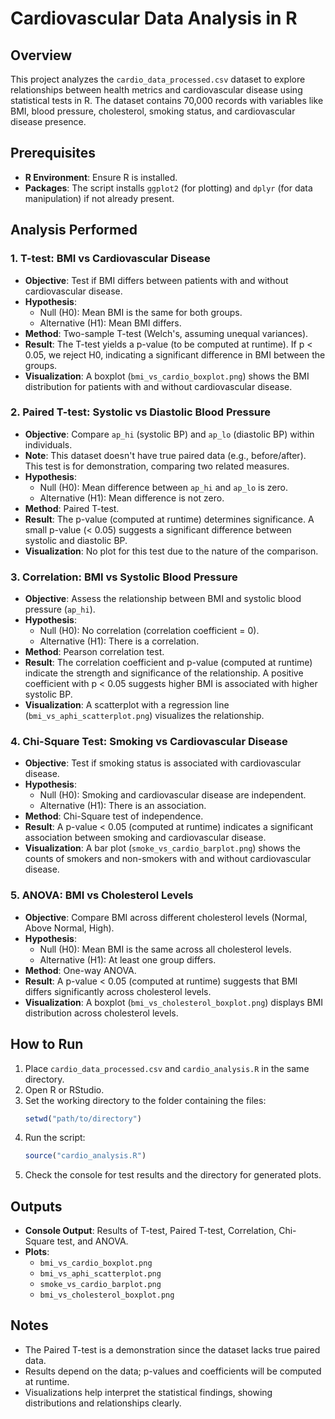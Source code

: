 # Cardiovascular Data Analysis in R

## Overview
This project analyzes the `cardio_data_processed.csv` dataset to explore relationships between health metrics and cardiovascular disease using statistical tests in R. The dataset contains 70,000 records with variables like BMI, blood pressure, cholesterol, smoking status, and cardiovascular disease presence.

## Prerequisites
- **R Environment**: Ensure R is installed.
- **Packages**: The script installs `ggplot2` (for plotting) and `dplyr` (for data manipulation) if not already present.

## Analysis Performed

### 1. T-test: BMI vs Cardiovascular Disease
- **Objective**: Test if BMI differs between patients with and without cardiovascular disease.
- **Hypothesis**:
  - Null (H0): Mean BMI is the same for both groups.
  - Alternative (H1): Mean BMI differs.
- **Method**: Two-sample T-test (Welch's, assuming unequal variances).
- **Result**: The T-test yields a p-value (to be computed at runtime). If p < 0.05, we reject H0, indicating a significant difference in BMI between the groups.
- **Visualization**: A boxplot (`bmi_vs_cardio_boxplot.png`) shows the BMI distribution for patients with and without cardiovascular disease.

### 2. Paired T-test: Systolic vs Diastolic Blood Pressure
- **Objective**: Compare `ap_hi` (systolic BP) and `ap_lo` (diastolic BP) within individuals.
- **Note**: This dataset doesn't have true paired data (e.g., before/after). This test is for demonstration, comparing two related measures.
- **Hypothesis**:
  - Null (H0): Mean difference between `ap_hi` and `ap_lo` is zero.
  - Alternative (H1): Mean difference is not zero.
- **Method**: Paired T-test.
- **Result**: The p-value (computed at runtime) determines significance. A small p-value (< 0.05) suggests a significant difference between systolic and diastolic BP.
- **Visualization**: No plot for this test due to the nature of the comparison.

### 3. Correlation: BMI vs Systolic Blood Pressure
- **Objective**: Assess the relationship between BMI and systolic blood pressure (`ap_hi`).
- **Hypothesis**:
  - Null (H0): No correlation (correlation coefficient = 0).
  - Alternative (H1): There is a correlation.
- **Method**: Pearson correlation test.
- **Result**: The correlation coefficient and p-value (computed at runtime) indicate the strength and significance of the relationship. A positive coefficient with p < 0.05 suggests higher BMI is associated with higher systolic BP.
- **Visualization**: A scatterplot with a regression line (`bmi_vs_aphi_scatterplot.png`) visualizes the relationship.

### 4. Chi-Square Test: Smoking vs Cardiovascular Disease
- **Objective**: Test if smoking status is associated with cardiovascular disease.
- **Hypothesis**:
  - Null (H0): Smoking and cardiovascular disease are independent.
  - Alternative (H1): There is an association.
- **Method**: Chi-Square test of independence.
- **Result**: A p-value < 0.05 (computed at runtime) indicates a significant association between smoking and cardiovascular disease.
- **Visualization**: A bar plot (`smoke_vs_cardio_barplot.png`) shows the counts of smokers and non-smokers with and without cardiovascular disease.

### 5. ANOVA: BMI vs Cholesterol Levels
- **Objective**: Compare BMI across different cholesterol levels (Normal, Above Normal, High).
- **Hypothesis**:
  - Null (H0): Mean BMI is the same across all cholesterol levels.
  - Alternative (H1): At least one group differs.
- **Method**: One-way ANOVA.
- **Result**: A p-value < 0.05 (computed at runtime) suggests that BMI differs significantly across cholesterol levels.
- **Visualization**: A boxplot (`bmi_vs_cholesterol_boxplot.png`) displays BMI distribution across cholesterol levels.

## How to Run
1. Place `cardio_data_processed.csv` and `cardio_analysis.R` in the same directory.
2. Open R or RStudio.
3. Set the working directory to the folder containing the files:
   ```R
   setwd("path/to/directory")
   ```
4. Run the script:
   ```R
   source("cardio_analysis.R")
   ```
5. Check the console for test results and the directory for generated plots.

## Outputs
- **Console Output**: Results of T-test, Paired T-test, Correlation, Chi-Square test, and ANOVA.
- **Plots**:
  - `bmi_vs_cardio_boxplot.png`
  - `bmi_vs_aphi_scatterplot.png`
  - `smoke_vs_cardio_barplot.png`
  - `bmi_vs_cholesterol_boxplot.png`

## Notes
- The Paired T-test is a demonstration since the dataset lacks true paired data.
- Results depend on the data; p-values and coefficients will be computed at runtime.
- Visualizations help interpret the statistical findings, showing distributions and relationships clearly.